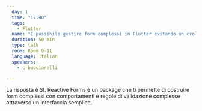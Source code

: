 ```yaml
---
  day: 1
  time: "17:40"
  tags:
    - Flutter
  name: "È possibile gestire form complessi in Flutter evitando un crollo nervoso?"
  duration: 50 min
  type: talk
  room: Room 9-11
  language: Italian
  speakers:
    - c-bucciarelli

---
```

La risposta è SI. Reactive Forms è un package che ti permette di costruire form complessi con comportamenti e regole di validazione complesse attraverso un interfaccia semplice.
  